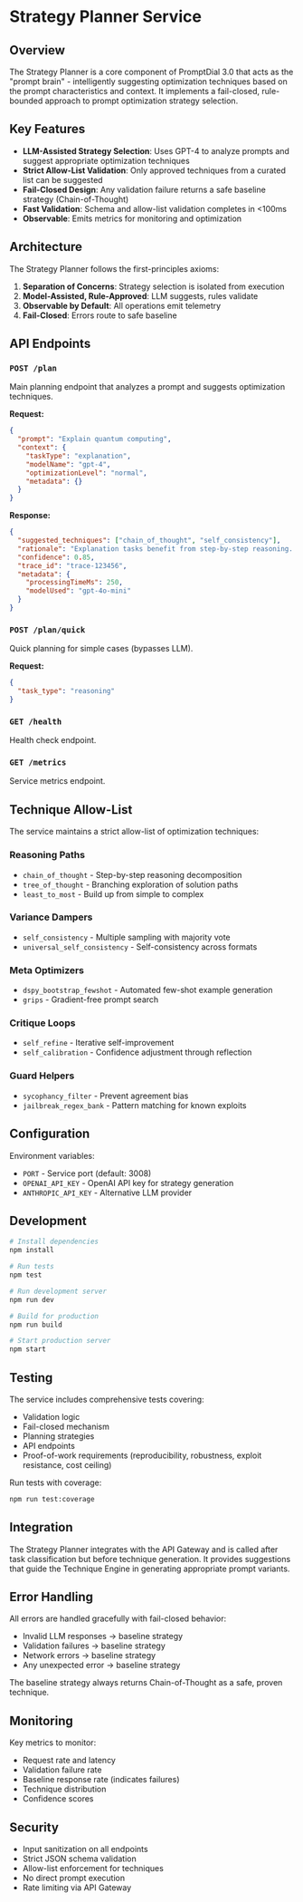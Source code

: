 # Strategy Planner Service

## Overview

The Strategy Planner is a core component of PromptDial 3.0 that acts as the "prompt brain" - intelligently suggesting optimization techniques based on the prompt characteristics and context. It implements a fail-closed, rule-bounded approach to prompt optimization strategy selection.

## Key Features

- **LLM-Assisted Strategy Selection**: Uses GPT-4 to analyze prompts and suggest appropriate optimization techniques
- **Strict Allow-List Validation**: Only approved techniques from a curated list can be suggested
- **Fail-Closed Design**: Any validation failure returns a safe baseline strategy (Chain-of-Thought)
- **Fast Validation**: Schema and allow-list validation completes in <100ms
- **Observable**: Emits metrics for monitoring and optimization

## Architecture

The Strategy Planner follows the first-principles axioms:

1. **Separation of Concerns**: Strategy selection is isolated from execution
2. **Model-Assisted, Rule-Approved**: LLM suggests, rules validate
3. **Observable by Default**: All operations emit telemetry
4. **Fail-Closed**: Errors route to safe baseline

## API Endpoints

### `POST /plan`
Main planning endpoint that analyzes a prompt and suggests optimization techniques.

**Request:**
```json
{
  "prompt": "Explain quantum computing",
  "context": {
    "taskType": "explanation",
    "modelName": "gpt-4",
    "optimizationLevel": "normal",
    "metadata": {}
  }
}
```

**Response:**
```json
{
  "suggested_techniques": ["chain_of_thought", "self_consistency"],
  "rationale": "Explanation tasks benefit from step-by-step reasoning...",
  "confidence": 0.85,
  "trace_id": "trace-123456",
  "metadata": {
    "processingTimeMs": 250,
    "modelUsed": "gpt-4o-mini"
  }
}
```

### `POST /plan/quick`
Quick planning for simple cases (bypasses LLM).

**Request:**
```json
{
  "task_type": "reasoning"
}
```

### `GET /health`
Health check endpoint.

### `GET /metrics`
Service metrics endpoint.

## Technique Allow-List

The service maintains a strict allow-list of optimization techniques:

### Reasoning Paths
- `chain_of_thought` - Step-by-step reasoning decomposition
- `tree_of_thought` - Branching exploration of solution paths
- `least_to_most` - Build up from simple to complex

### Variance Dampers
- `self_consistency` - Multiple sampling with majority vote
- `universal_self_consistency` - Self-consistency across formats

### Meta Optimizers
- `dspy_bootstrap_fewshot` - Automated few-shot example generation
- `grips` - Gradient-free prompt search

### Critique Loops
- `self_refine` - Iterative self-improvement
- `self_calibration` - Confidence adjustment through reflection

### Guard Helpers
- `sycophancy_filter` - Prevent agreement bias
- `jailbreak_regex_bank` - Pattern matching for known exploits

## Configuration

Environment variables:
- `PORT` - Service port (default: 3008)
- `OPENAI_API_KEY` - OpenAI API key for strategy generation
- `ANTHROPIC_API_KEY` - Alternative LLM provider

## Development

```bash
# Install dependencies
npm install

# Run tests
npm test

# Run development server
npm run dev

# Build for production
npm run build

# Start production server
npm start
```

## Testing

The service includes comprehensive tests covering:
- Validation logic
- Fail-closed mechanism
- Planning strategies
- API endpoints
- Proof-of-work requirements (reproducibility, robustness, exploit resistance, cost ceiling)

Run tests with coverage:
```bash
npm run test:coverage
```

## Integration

The Strategy Planner integrates with the API Gateway and is called after task classification but before technique generation. It provides suggestions that guide the Technique Engine in generating appropriate prompt variants.

## Error Handling

All errors are handled gracefully with fail-closed behavior:
- Invalid LLM responses → baseline strategy
- Validation failures → baseline strategy
- Network errors → baseline strategy
- Any unexpected error → baseline strategy

The baseline strategy always returns Chain-of-Thought as a safe, proven technique.

## Monitoring

Key metrics to monitor:
- Request rate and latency
- Validation failure rate
- Baseline response rate (indicates failures)
- Technique distribution
- Confidence scores

## Security

- Input sanitization on all endpoints
- Strict JSON schema validation
- Allow-list enforcement for techniques
- No direct prompt execution
- Rate limiting via API Gateway